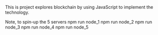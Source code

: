 This is project explores blockchain by using JavaScript to implement the technology.

Note, to spin-up the 5 servers
npm run node_1
npm run node_2
npm run node_3
npm run node_4
npm run node_5

